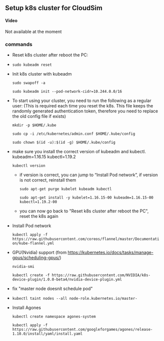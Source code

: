 ## Setup k8s cluster for CloudSim

#### Video

Not available at the moment

### commands

* Reset k8s cluster after reboot the PC:
* 
  `sudo kubeadm reset`
  
* Init k8s cluster with kubeadm

  `sudo swapoff -a`
  
  `sudo kubeadm init --pod-network-cidr=10.244.0.0/16`
  
* To start using your cluster, you need to run the following as a regular user: (This is required each time you reset the k8s. This file keeps the randomly generated authentication token, therefore you need to replace the old config file if exists)

  `mkdir -p $HOME/.kube`
  
  `sudo cp -i /etc/kubernetes/admin.conf $HOME/.kube/config`
  
  `sudo chown $(id -u):$(id -g) $HOME/.kube/config`
  
* make sure you install the correct version of kubeadm and kubectl. kubeadm=1.16.15 kubectl=1.19.2
  
  `kubectl version`

  * if version is correct, you can jump to “Install Pod network”, if version is not correct, reinstall them
  
    `sudo apt-get purge kubelet kubeadm kubectl`
  
    `sudo apt-get install -y kubelet=1.16.15-00 kubeadm=1.16.15-00 kubectl=1.19.2-00`
  
  * you can now go back to "Reset k8s cluster after reboot the PC", reset the k8s again
  
* Install Pod network

  `kubectl apply -f https://raw.githubusercontent.com/coreos/flannel/master/Documentation/kube-flannel.yml`
  
* GPU(Nvidia) support (from https://kubernetes.io/docs/tasks/manage-gpus/scheduling-gpus/)

  `nvidia-smi`
  
  `kubectl create -f https://raw.githubusercontent.com/NVIDIA/k8s-device-plugin/1.0.0-beta4/nvidia-device-plugin.yml`
  
* fix "master node doesnít schedule pod"
* 
  `kubectl taint nodes --all node-role.kubernetes.io/master-`

* Install Agones

  `kubectl create namespace agones-system`
  
  `kubectl apply -f https://raw.githubusercontent.com/googleforgames/agones/release-1.10.0/install/yaml/install.yaml`

